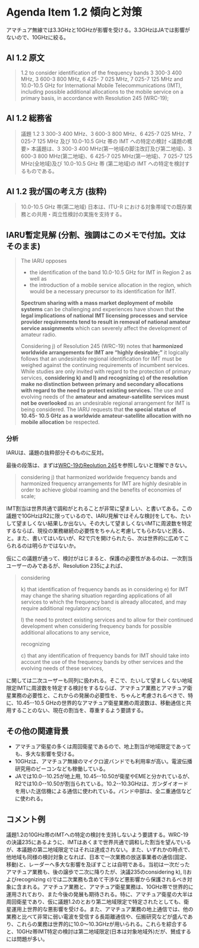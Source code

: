 # Agenda Item 1.2 傾向と対策
アマチュア無線では3.3GHzと10GHzが影響を受ける。3.3GHzはJAでは影響がないので、10GHzに絞る。

## AI 1.2 原文
> 1.2 to consider identification of the frequency bands 3 300-3 400 MHz, 3 600-3 800 MHz, 6 425- 7 025 MHz, 7 025-7 125 MHz and 10.0-10.5 GHz for International Mobile Telecommunications (IMT), including possible additional allocations to the mobile service on a primary basis, in accordance with Resolution 245 (WRC-19);

## AI 1.2 総務省
> 議題 1.2 3 300-3 400 MHz、3 600-3 800 MHz、6 425-7 025 MHz、7 025-7 125 MHz 及び 10.0-10.5 GHz 帯の IMT への特定の検討
> <議題の概要>
> 本議題は、3 300-3 400 MHz(第一地域の脚注改訂及び第二地域)、3 600-3 800 MHz(第二地域)、6 425-7 025 MHz(第一地域)、7 025-7 125 MHz(全地域)及び 10.0-10.5 GHz 帯 (第二地域)の IMT への特定を検討するものである。

## AI 1.2 我が国の考え方 (抜粋)
> 10.0-10.5 GHz 帯(第二地域) 日本は、ITU-R における対象帯域での既存業務との共用・両立性検討の実施を支持する。

## IARU暫定見解 (分割、強調はこのメモで付加。文はそのまま)
> The IARU opposes
> * the identification of the band 10.0-10.5 GHz for IMT in Region 2 as well as
> * the introduction of a mobile service allocation in the region, which would be a necessary precursor to its identification for IMT.
>
> **Spectrum sharing with a mass market deployment of mobile systems** can be challenging and experiences have shown that **the legal implications of national IMT licensing processes and service provider requirements tend to result in removal of national amateur service assignments** which can severely affect the development of amateur radio.
>
> Considering j) of Resolution 245 (WRC-19) notes that **harmonized worldwide arrangements for IMT are “highly desirable;”** it logically follows that an undesirable regional identification for IMT must be weighed against the continuing requirements of incumbent services. While studies are only invited with regard to the protection of primary services, **considering k) and l) and recognizing c) of the resolution make no distinction between primary and secondary allocations with regard to the need to protect existing services.** The use and evolving needs of the **amateur and amateur-satellite services must not be overlooked** as an undesirable regional arrangement for IMT is being considered. The IARU requests that **the special status of 10.45- 10.5 GHz as a worldwide amateur-satellite allocation with no mobile allocation** be respected.

### 分析
IARUは、議題の抜粋部分そのものに反対。

最後の段落は、まずは[WRC-19のReolution 245](https://www.itu.int/dms_pub/itu-r/oth/0c/0a/R0C0A00000D0002PDFE.pdf)を参照しないと理解できない。

> considering
> j) that harmonized worldwide frequency bands and harmonized frequency arrangements for IMT are highly desirable in order to achieve global roaming and the benefits of economies of scale;

IMT割当は世界共通で調和がとれることが非常に望ましい、と書いてある。この議題で10GHzはR2に限っているので、IARU見解ではそんな検討をしても、たいして望ましくない結果しか出ない。その大して望ましくないIMTに周波数を特定するならば、現役の業務継続の必要性をちゃんと考慮してもらわないと困る、と。また、書いてはいないが、R2で穴を開けられたら、次は世界的に広めてこられるのは明らかではないか。

仮にこの議題が通って、検討がはじまると、保護の必要性があるのは、一次割当ユーザーのみであるが、Resolution 235によれば、

> considering
>
> k) that identification of frequency bands as in considering e) for IMT may change the sharing situation regarding applications of all services to which the frequency band is already allocated, and may require additional regulatory actions;
>
> l) the need to protect existing services and to allow for their continued development when considering frequency bands for possible additional allocations to any service,
>
> recognizing
>
> c) that any identification of frequency bands for IMT should take into account the use of the frequency bands by other services and the evolving needs of these services,

に関しては二次ユーザーも同列に扱われる。そこで、たいして望ましくない地域限定IMTに周波数を特定する検討をするならば、アマチュア業務とアマチュア衛星業務の必要性と、これからの発展の必要性を、ちゃんと考慮されるべきで、特に、10.45--10.5 GHzの世界的なアマチュア衛星業務の周波数は、移動通信と共用することのない、現在の割当を、尊重するよう要請する。

## その他の関連背景
* アマチュア衛星の多くは周回衛星であるので、地上割当が地域限定であっても、多大な影響を受ける。
* 10GHzは、アマチュア無線のマイクロ波バンドでも利用率が高い。電波伝播研究用のビーコンなども稼働している。
* JAでは10.0--10.25が地上用, 10.45--10.50が衛星やEMEと分かれているが、R2では10.0--10.50が割当られている。10.2--10.3GHzは、ガンダイオードを用いた送信機による通信に使われている。バンド中部は、全二重通信などに使われる。

## コメント例
議題1.2の10GHz帯のIMTへの特定の検討を支持しないよう要請する。WRC-19の決議235にあるように、IMTはあくまで世界共通で調和した割当を望んでいるが、本議題の第二地域限定ではそれは達成されない。また、いずれかの時点で、他地域も同様の検討対象となれば、日本で一次業務の放送事業者の通信(固定、移動)と、レーダーへ多大な影響を及ぼすことは自明である。当初は一次だったアマチュア業務も、後の譲歩で二次に降りたが、決議235のconsidering k), l)およびrecognizing c)では二次業務も含めて干渉など悪影響から保護されるべき対象に含まれる。アマチュア業務と、アマチュア衛星業務は、10GHz帯で世界的に運用されており、また今後の発展も期待される。特に、アマチュア衛星の大半は周回衛星であり、仮に議題1.2のとおり第二地域限定で特定されたとしても、衛星運用上世界的な悪影響を受ける。また、アマチュア業務の地上通信では、他の業務と比べて非常に弱い電波を受信する長距離通信や、伝搬研究などが盛んであり、これらの業務は世界的に10.0〜10.3GHzが用いられる。これらを綜合すると、10GHz帯IMT特定の検討は第二地域限定(日本は対象地域外)だが、賛成するには問題が多い。